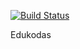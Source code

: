 [![Build Status](https://travis-ci.org/nfqakademija/Edukodas.svg?branch=develop)](https://travis-ci.org/nfqakademija/Edukodas)

Edukodas
